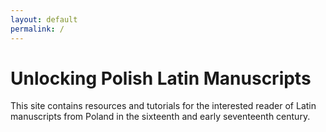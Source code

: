 ```yaml
---
layout: default
permalink: /
---
```


# Unlocking Polish Latin Manuscripts

This site contains resources and tutorials for the interested reader of Latin manuscripts from Poland in the sixteenth and early seventeenth century. 
